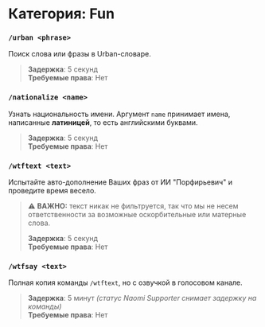 # Категория: **Fun**
### `/urban <phrase>`
Поиск слова или фразы в Urban-словаре.

> **Задержка**: 5 секунд  
> **Требуемые права**: Нет

### `/nationalize <name>`
Узнать национальность имени. Аргумент `name` принимает имена, написанные **латиницей**, то есть английскими буквами.

> **Задержка**: 5 секунд  
> **Требуемые права**: Нет

### `/wtftext <text>`
Испытайте авто-дополнение Ваших фраз от ИИ "Порфирьевич" и проведите время весело.
> ⚠️ **ВАЖНО:** текст никак не фильтруется, так что мы не несем ответственности за возможные оскорбительные или матерные слова.
> 
> **Задержка**: 5 секунд  
> **Требуемые права**: Нет

### `/wtfsay <text>`
Полная копия команды `/wtftext`, но с озвучкой в голосовом канале.

> **Задержка**: 5 минут *(статус Naomi Supporter снимает задержку на команды)*   
> **Требуемые права**: Нет
